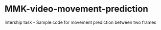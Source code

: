 # MMK-video-movement-prediction
Intership task - Sample code for movement prediction between two frames
